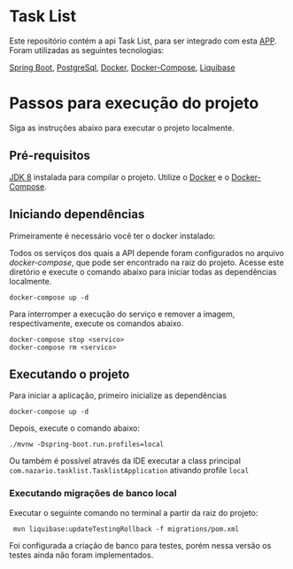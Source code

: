 # Task List

Este repositório contém a api Task List, para ser integrado com esta [APP](https://github.com/brunanazario/tasklist-app).
Foram utilizadas as seguintes tecnologias:

[Spring Boot](https://docs.spring.io/spring/docs/3.0.x/spring-framework-reference/html/),
[PostgreSql](https://www.postgresql.org/docs/),
[Docker](https://docs.docker.com/),
[Docker-Compose](https://docs.docker.com/compose/),
[Liquibase](https://www.liquibase.org/documentation/index.html)

# Passos para execução do projeto

Siga as instruções abaixo para executar o projeto localmente.

## Pré-requisitos
[JDK 8](https://www.oracle.com/technetwork/pt/java/javase/downloads/jdk8-downloads-2133151.html) 
instalada para compilar o projeto. 
Utilize o [Docker](https://docs.docker.com/) e o 
[Docker-Compose](https://docs.docker.com/compose/).

## Iniciando dependências

Primeiramente é necessário você ter o docker instalado:

Todos os serviços dos quais a API depende foram configurados no arquivo *docker-compose*, que pode ser encontrado na raiz do projeto. Acesse este diretório e execute o comando abaixo para iniciar todas as dependências localmente.

```
docker-compose up -d
```

Para interromper a execução do serviço e remover a imagem, respectivamente, execute os comandos abaixo.

```
docker-compose stop <servico>
docker-compose rm <servico>
```

## Executando o projeto

Para iniciar a aplicação, primeiro inicialize as dependências

```
docker-compose up -d
```

Depois, execute o comando abaixo:

```
./mvnw -Dspring-boot.run.profiles=local
```

Ou também é possível através da IDE executar a class principal `com.nazario.tasklist.TasklistApplication` ativando
profile `local`


### Executando migrações de banco local

Executar o seguinte comando no terminal a partir da raiz do projeto:

```
 mvn liquibase:updateTestingRollback -f migrations/pom.xml 
```

Foi configurada a criação de banco para testes, porém nessa versão os testes ainda não foram implementados.
